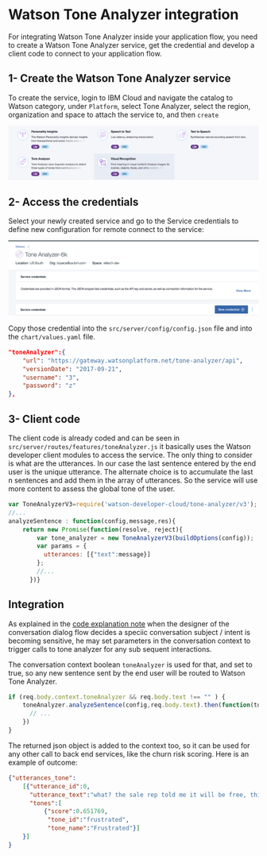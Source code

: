# Watson Tone Analyzer integration
For integrating Watson Tone Analyzer inside your application flow, you need to create a Watson Tone Analyzer service, get the credential and develop a client code to connect to your application flow.

## 1- Create the Watson Tone Analyzer service
To create the service, login to IBM Cloud and navigate the catalog to Watson category, under `Platform`, select Tone Analyzer, select the region, organization and space to attach the service to, and then `create`

![](catalog-view.png)

## 2- Access the credentials
Select your newly created service and go to the Service credentials to define new configuration for remote connect to the service:

![](ta-new-credential.png)

Copy those credential into the `src/server/config/config.json` file and into the `chart/values.yaml` file.

```json
"toneAnalyzer":{
    "url": "https://gateway.watsonplatform.net/tone-analyzer/api",
    "versionDate": "2017-09-21",
    "username": "3",
    "password": "z"
},
```

## 3- Client code
The client code is already coded and can be seen in `src/server/routes/features/toneAnalyzer.js` it basically uses the Watson developer client modules to access the service. The only thing to consider is what are the utterances. In our case the last sentence entered by the end user is the unique utterance. The alternate choice is to accumulate the last n sentences and add them in the array of utterances. So the service will use more content to assess the global tone of the user.

```javascript
var ToneAnalyzerV3=require('watson-developer-cloud/tone-analyzer/v3');
//...
analyzeSentence : function(config,message,res){
    return new Promise(function(resolve, reject){
        var tone_analyzer = new ToneAnalyzerV3(buildOptions(config));
        var params = {
          utterances: [{"text":message}]
        };
        //...
      })}
```

## Integration
As explained in the [code explanation note](code.md) when the designer of the conversation dialog flow decides a speciic conversation subject / intent is becoming sensitive, he may set parameters in the conversation context to trigger calls to tone analyzer for any sub sequent interactions.

The conversation context boolean `toneAnalyzer` is used for that, and set to true, so any new sentence sent by the end user will be routed to Watson Tone Analyzer.
```javascript
if (req.body.context.toneAnalyzer && req.body.text !== "" ) {
    toneAnalyzer.analyzeSentence(config,req.body.text).then(function(toneArep) {
      // ...
    })
}
```

The returned json object is added to the context too, so it can be used for any other call to back end services, like the churn risk scoring.
Here is an example of outcome:
```json
{"utterances_tone":
    [{"utterance_id":0,
      "utterance_text":"what? the sale rep told me it will be free, this is a scandal very frustrating, what can be done?",
      "tones":[
          {"score":0.651769,
           "tone_id":"frustrated",
           "tone_name":"Frustrated"}]
    }]
}
```
